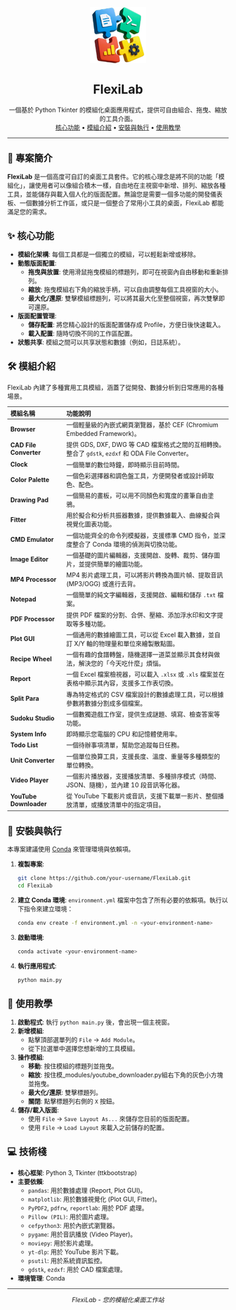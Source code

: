 <div align="center">
  <img src="assets/logo.png" alt="FlexiLab Logo" width="128">
  <h1 align="center">FlexiLab</h1>
  <p align="center">
    一個基於 Python Tkinter 的模組化桌面應用程式，提供可自由組合、拖曳、縮放的工具介面。
    <br>
    <a href="#核心功能">核心功能</a> •
    <a href="#模組介紹">模組介紹</a> •
    <a href="#安裝與執行">安裝與執行</a> •
    <a href="#使用教學">使用教學</a>
  </p>
</div>

---

## 📝 專案簡介

**FlexiLab** 是一個高度可自訂的桌面工具套件。它的核心理念是將不同的功能「模組化」，讓使用者可以像組合積木一樣，自由地在主視窗中新增、排列、縮放各種工具，並能儲存與載入個人化的版面配置。無論您是需要一個多功能的開發儀表板、一個數據分析工作區，或只是一個整合了常用小工具的桌面，FlexiLab 都能滿足您的需求。

## ✨ 核心功能

*   **模組化架構**: 每個工具都是一個獨立的模組，可以輕鬆新增或移除。
*   **動態版面配置**:
    *   **拖曳與放置**: 使用滑鼠拖曳模組的標題列，即可在視窗內自由移動和重新排列。
    *   **縮放**: 拖曳模組右下角的縮放手柄，可以自由調整每個工具視窗的大小。
    *   **最大化/還原**: 雙擊模組標題列，可以將其最大化至整個視窗，再次雙擊即可還原。
*   **版面配置管理**:
    *   **儲存配置**: 將您精心設計的版面配置儲存成 Profile，方便日後快速載入。
    *   **載入配置**: 隨時切換不同的工作區配置。
*   **狀態共享**: 模組之間可以共享狀態和數據（例如，日誌系統）。

## 🛠️ 模組介紹

FlexiLab 內建了多種實用工具模組，涵蓋了從開發、數據分析到日常應用的各種場景。

| 模組名稱 | 功能說明 |
| :--- | :--- |
| **Browser** | 一個輕量級的內嵌式網頁瀏覽器，基於 CEF (Chromium Embedded Framework)。 |
| **CAD File Converter** | 提供 GDS, DXF, DWG 等 CAD 檔案格式之間的互相轉換。整合了 `gdstk`, `ezdxf` 和 ODA File Converter。 |
| **Clock** | 一個簡單的數位時鐘，即時顯示目前時間。 |
| **Color Palette** | 一個色彩選擇器和調色盤工具，方便開發者或設計師取色、配色。 |
| **Drawing Pad** | 一個簡易的畫板，可以用不同顏色和寬度的畫筆自由塗鴉。 |
| **Fitter** | 用於擬合和分析共振器數據，提供數據載入、曲線擬合與視覺化圖表功能。 |
| **CMD Emulator** | 一個功能齊全的命令列模擬器，支援標準 CMD 指令，並深度整合了 Conda 環境的偵測與切換功能。 |
| **Image Editor** | 一個基礎的圖片編輯器，支援開啟、旋轉、裁剪、儲存圖片，並提供簡單的繪圖功能。 |
| **MP4 Processor** | MP4 影片處理工具，可以將影片轉換為圖片幀、提取音訊 (MP3/OGG) 或進行去背。 |
| **Notepad** | 一個簡單的純文字編輯器，支援開啟、編輯和儲存 `.txt` 檔案。 |
| **PDF Processor** | 提供 PDF 檔案的分割、合併、壓縮、添加浮水印和文字提取等多種功能。 |
| **Plot GUI** | 一個通用的數據繪圖工具，可以從 Excel 載入數據，並自訂 X/Y 軸的物理量和單位來繪製散點圖。 |
| **Recipe Wheel** | 一個有趣的食譜轉盤，隨機選擇一道菜並顯示其食材與做法，解決您的「今天吃什麼」煩惱。 |
| **Report** | 一個 Excel 檔案檢視器，可以載入 `.xlsx` 或 `.xls` 檔案並在表格中顯示其內容，支援多工作表切換。 |
| **Split Para** | 專為特定格式的 CSV 檔案設計的數據處理工具，可以根據參數將數據分割成多個檔案。 |
| **Sudoku Studio** | 一個數獨遊戲工作室，提供生成謎題、填寫、檢查答案等功能。 |
| **System Info** | 即時顯示您電腦的 CPU 和記憶體使用率。 |
| **Todo List** | 一個待辦事項清單，幫助您追蹤每日任務。 |
| **Unit Converter** | 一個單位換算工具，支援長度、溫度、重量等多種類型的單位轉換。 |
| **Video Player** | 一個影片播放器，支援播放清單、多種排序模式（時間、JSON、隨機），並內建 10 段音訊等化器。 |
| **YouTube Downloader** | 從 YouTube 下載影片或音訊，支援下載單一影片、整個播放清單，或播放清單中的指定項目。 |

## 🚀 安裝與執行

本專案建議使用 [Conda](https://docs.conda.io/en/latest/miniconda.html) 來管理環境與依賴項。

1.  **複製專案**:
    ```bash
    git clone https://github.com/your-username/FlexiLab.git
    cd FlexiLab
    ```

2.  **建立 Conda 環境**:
    `environment.yml` 檔案中包含了所有必要的依賴項。執行以下指令來建立環境：
    ```bash
    conda env create -f environment.yml -n <your-environment-name>
    ```

3.  **啟動環境**:
    ```bash
    conda activate <your-environment-name>
    ```

4.  **執行應用程式**:
    ```bash
    python main.py
    ```

## 📖 使用教學

1.  **啟動程式**: 執行 `python main.py` 後，會出現一個主視窗。
2.  **新增模組**:
    *   點擊頂部選單列的 `File` -> `Add Module`。
    *   從下拉選單中選擇您想新增的工具模組。
3.  **操作模組**:
    *   **移動**: 按住模組的標題列並拖曳。
    *   **縮放**: 按住模_modules/youtube_downloader.py組右下角的灰色小方塊並拖曳。
    *   **最大化/還原**: 雙擊標題列。
    *   **關閉**: 點擊標題列右側的 `X` 按鈕。
4.  **儲存/載入版面**:
    *   使用 `File` -> `Save Layout As...` 來儲存您目前的版面配置。
    *   使用 `File` -> `Load Layout` 來載入之前儲存的配置。

## 💻 技術棧

*   **核心框架**: Python 3, Tkinter (ttkbootstrap)
*   **主要依賴**:
    *   `pandas`: 用於數據處理 (Report, Plot GUI)。
    *   `matplotlib`: 用於數據視覺化 (Plot GUI, Fitter)。
    *   `PyPDF2`, `pdfrw`, `reportlab`: 用於 PDF 處理。
    *   `Pillow (PIL)`: 用於圖片處理。
    *   `cefpython3`: 用於內嵌式瀏覽器。
    *   `pygame`: 用於音訊播放 (Video Player)。
    *   `moviepy`: 用於影片處理。
    *   `yt-dlp`: 用於 YouTube 影片下載。
    *   `psutil`: 用於系統資訊監控。
    *   `gdstk`, `ezdxf`: 用於 CAD 檔案處理。
*   **環境管理**: Conda

---
<div align="center">
  <em>FlexiLab - 您的模組化桌面工作站</em>
</div>
